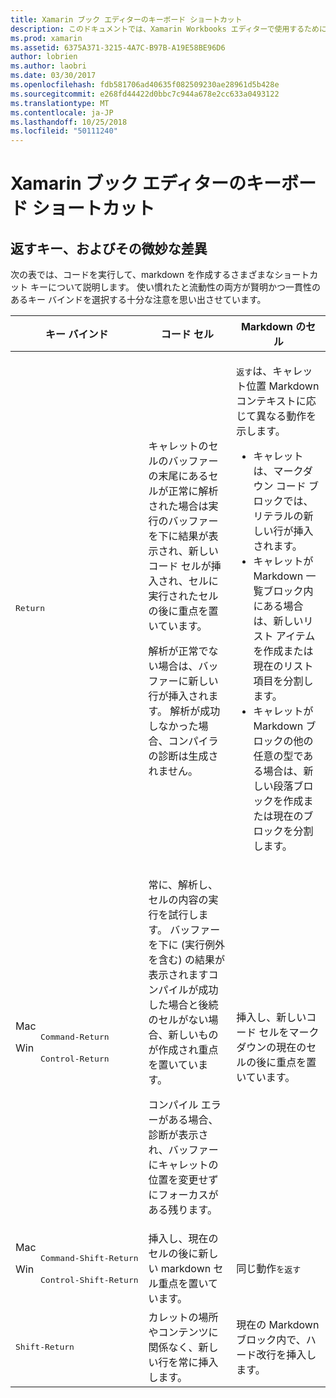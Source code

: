 ```yaml
---
title: Xamarin ブック エディターのキーボード ショートカット
description: このドキュメントでは、Xamarin Workbooks エディターで使用するために使用できるキーボード ショートカットについて説明します。 具体的には、戻り値のキーが使用されるさまざまな方法で検索します。
ms.prod: xamarin
ms.assetid: 6375A371-3215-4A7C-B97B-A19E58BE96D6
author: lobrien
ms.author: laobri
ms.date: 03/30/2017
ms.openlocfilehash: fdb581706ad40635f082509230ae28961d5b428e
ms.sourcegitcommit: e268fd44422d0bbc7c944a678e2cc633a0493122
ms.translationtype: MT
ms.contentlocale: ja-JP
ms.lasthandoff: 10/25/2018
ms.locfileid: "50111240"
---
```

# <a name="xamarin-workbooks-editor-keyboard-shortcuts"></a>Xamarin ブック エディターのキーボード ショートカット

## <a name="the-return-key-and-its-nuances"></a>返すキー、およびその微妙な差異

次の表では、コードを実行して、markdown を作成するさまざまなショートカット キーについて説明します。 使い慣れたと流動性の両方が賢明かつ一貫性のあるキー バインドを選択する十分な注意を思い出させています。

|キー バインド|コード セル|Markdown のセル|
|--- |--- |--- |
|<kbd>Return</kbd>|<p>キャレットのセルのバッファーの末尾にあるセルが正常に解析された場合は実行のバッファーを下に結果が表示され、新しいコード セルが挿入され、セルに実行されたセルの後に重点を置いています。</p><p>解析が正常でない場合は、バッファーに新しい行が挿入されます。 解析が成功しなかった場合、コンパイラの診断は生成されません。</p>|<p><kbd>返す</kbd>は、キャレット位置 Markdown コンテキストに応じて異なる動作を示します。</p><ul><li>キャレットは、マークダウン コード ブロックでは、リテラルの新しい行が挿入されます。</li><li>キャレットが Markdown 一覧ブロック内にある場合は、新しいリスト アイテムを作成または現在のリスト項目を分割します。</li><li>キャレットが Markdown ブロックの他の任意の型である場合は、新しい段落ブロックを作成または現在のブロックを分割します。</li></ul>|
|<dl><dt>Mac</dt><dd><kbd>Command‑Return</kbd></dd><dt>Win</dt><dd><kbd>Control‑Return</kbd></dd></dl>|<p>常に、解析し、セルの内容の実行を試行します。 バッファーを下に (実行例外を含む) の結果が表示されますコンパイルが成功した場合と後続のセルがない場合、新しいものが作成され重点を置いています。</p><p>コンパイル エラーがある場合、診断が表示され、バッファーにキャレットの位置を変更せずにフォーカスがある残ります。</p>|挿入し、新しいコード セルをマークダウンの現在のセルの後に重点を置いています。|
|<dl><dt>Mac</dt><dd><kbd>Command‑Shift‑Return</kbd><dd><dt>Win</dt><dd><kbd>Control‑Shift‑Return</kbd></dd></dl>|挿入し、現在のセルの後に新しい markdown セル重点を置いています。|同じ動作<kbd>を返す</kbd>|
|<kbd>Shift‑Return</kbd>|カレットの場所やコンテンツに関係なく、新しい行を常に挿入します。|現在の Markdown ブロック内で、ハード改行を挿入します。|

